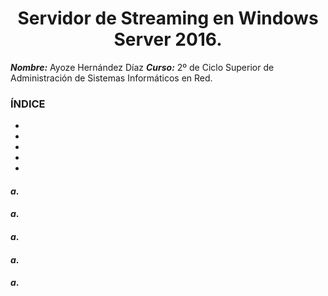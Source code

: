 
<center>

# Servidor de Streaming en Windows Server 2016.

</center>

***Nombre:*** Ayoze Hernández Díaz
***Curso:*** 2º de Ciclo Superior de Administración de Sistemas Informáticos en Red.

### ÍNDICE

+ [](#id1)
+ [](#id2)
+ [](#id3)
+ [](#id4)
+ [](#id5)


#### ***a***. <a name="id1"></a>

#### ***a***. <a name="id2"></a>

#### ***a***. <a name="id3"></a>

#### ***a***. <a name="id4"></a>

#### ***a***. <a name="id5"></a>
